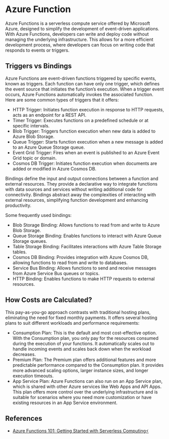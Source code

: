 # Azure Function

Azure Functions is a serverless compute service offered by Microsoft Azure,
designed to simplify the development of event-driven applications.
With Azure Functions, developers can write and deploy code without managing
the underlying infrastructure.
This allows for a more efficient development process, where developers
can focus on writing code that responds to events or triggers.

## Triggers vs Bindings

Azure Functions are event-driven functions triggered by specific events, known
as triggers.
Each function can have only one trigger, which defines the event source that
initiates the function’s execution.
When a trigger event occurs, Azure Functions automatically invokes the associated
function. Here are some common types of triggers that it offers:

- HTTP Trigger: Initiates function execution in response to HTTP requests, acts as an endpoint for a REST API.
- Timer Trigger: Executes functions on a predefined schedule or at specific intervals.
- Blob Trigger: Triggers function execution when new data is added to Azure Blob Storage.
- Queue Trigger: Starts function execution when a new message is added to an Azure Queue Storage queue.
- Event Grid Trigger: Fires when an event is published to an Azure Event Grid topic or domain.
- Cosmos DB Trigger: Initiates function execution when documents are added or modified in Azure Cosmos DB.

Bindings define the input and output connections between a function and external
resources. They provide a declarative way to integrate functions with data sources
and services without writing additional code for connectivity. Bindings abstract
away the complexities of interacting with external resources, simplifying
function development and enhancing productivity.

Some frequently used bindings:

- Blob Storage Binding: Allows functions to read from and write to Azure Blob Storage.
- Queue Storage Binding: Enables functions to interact with Azure Queue Storage queues.
- Table Storage Binding: Facilitates interactions with Azure Table Storage tables.
- Cosmos DB Binding: Provides integration with Azure Cosmos DB, allowing functions to read from and write to databases.
- Service Bus Binding: Allows functions to send and receive messages from Azure Service Bus queues or topics.
- HTTP Binding: Enables functions to make HTTP requests to external resources.

## How Costs are Calculated?

This pay-as-you-go approach contrasts with traditional hosting plans,
eliminating the need for fixed monthly payments.
It offers several hosting plans to suit different workloads and performance requirements:

- Consumption Plan: This is the default and most cost-effective option.
  With the Consumption plan, you only pay for the resources consumed during the
  execution of your functions.
  It automatically scales out to handle incoming events and scales back down when
  the workload decreases.
- Premium Plan: The Premium plan offers additional features and more predictable
  performance compared to the Consumption plan.
  It provides more advanced scaling options, larger instance sizes, and longer
  execution timeouts.
- App Service Plan: Azure Functions can also run on an App Service plan, which
  is shared with other Azure services like Web Apps and API Apps.
  This plan offers more control over the underlying infrastructure and is suitable
  for scenarios where you need more customization or have existing resources
  in an App Service environment.

## References

- [Azure Functions 101: Getting Started with Serverless Computing⚡](https://python.plainenglish.io/azure-functions-101-getting-started-with-serverless-computing-76669f4ce6c2)
